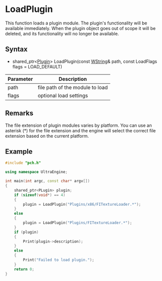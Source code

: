 # LoadPlugin #
This function loads a plugin module. The plugin's functionality will be available immediately. When the plugin object goes out of scope it will be deleted, and its functionality will no longer be available.

## Syntax ##
- shared_ptr<[Plugin](Plugin.md)\> LoadPlugin(const [WString](WString.md)& path, const LoadFlags flags = LOAD_DEFAULT)

| Parameter | Description |
| ----- | ----- |
| path | file path of the module to load |
| flags | optional load settings |

## Remarks ##
The file extension of plugin modules varies by platform. You can use an asterisk (\*) for the file extension and the engine will select the correct file extension based on the current platform.

## Example ##
```c++
#include "pch.h"

using namespace UltraEngine;

int main(int argc, const char* argv[])
{
	shared_ptr<PLugin> plugin;
	if (sizeof(void*) == 4)
	{
		plugin = LoadPlugin("Plugins/x86/FITextureLoader.*");
	}
	else
	{
		plugin = LoadPlugin("Plugins/FITextureLoader.*");
	}
	if (plugin)
	{
		Print(plugin->description);
	}
	else
	{
		Print("Failed to load plugin.");
	}
	return 0;
}
```
